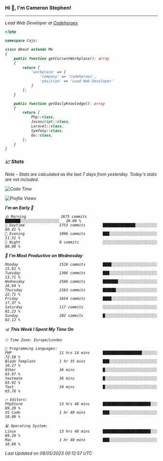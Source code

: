 ### Hi 👋, I'm Cameron Stephen!
<hr>
<p><em>Lead Web Developer at <a href="https://codeheroes.co.uk">Codeheroes</a></p>


```php
<?php

namespace Cajs;

class About extends Me
{
    public function getCurrentWorkplace(): array
    {
        return [
            'workplace' => [
                'company' => 'Codeheroes',
                'position' => 'Lead Web Developer'
            ]
        ];
    }

    public function getDailyKnowledge(): array
    {
        return [
            Php::class,
            Javascript::class,
            Laravel::class,
            Symfony::class,
            Go::class,
        ];
    }
}
```

### 📈 Stats
<p><em>Note - Stats are calculated as the last 7 days from yesterday. Today's stats are not included.</em></p>


<!--START_SECTION:waka-->
![Code Time](http://img.shields.io/badge/Code%20Time-3%2C361%20hrs%2051%20mins-blue)

![Profile Views](http://img.shields.io/badge/Profile%20Views-0-blue)

**I'm an Early 🐤** 

```text
🌞 Morning                2675 commits        ███████░░░░░░░░░░░░░░░░░░   28.09 % 
🌆 Daytime                5753 commits        ███████████████░░░░░░░░░░   60.41 % 
🌃 Evening                1096 commits        ███░░░░░░░░░░░░░░░░░░░░░░   11.51 % 
🌙 Night                  0 commits           ░░░░░░░░░░░░░░░░░░░░░░░░░   00.00 % 
```
📅 **I'm Most Productive on Wednesday** 

```text
Monday                   1516 commits        ████░░░░░░░░░░░░░░░░░░░░░   15.92 % 
Tuesday                  1306 commits        ███░░░░░░░░░░░░░░░░░░░░░░   13.71 % 
Wednesday                2566 commits        ███████░░░░░░░░░░░░░░░░░░   26.94 % 
Thursday                 2163 commits        ██████░░░░░░░░░░░░░░░░░░░   22.71 % 
Friday                   1654 commits        ████░░░░░░░░░░░░░░░░░░░░░   17.37 % 
Saturday                 117 commits         ░░░░░░░░░░░░░░░░░░░░░░░░░   01.23 % 
Sunday                   202 commits         █░░░░░░░░░░░░░░░░░░░░░░░░   02.12 % 
```


📊 **This Week I Spent My Time On** 

```text
🕑︎ Time Zone: Europe/London

💬 Programming Languages: 
PHP                      11 hrs 14 mins      ██████████████████░░░░░░░   72.58 % 
Blade Template           1 hr 35 mins        ███░░░░░░░░░░░░░░░░░░░░░░   10.27 % 
Other                    36 mins             █░░░░░░░░░░░░░░░░░░░░░░░░   03.97 % 
textmate                 36 mins             █░░░░░░░░░░░░░░░░░░░░░░░░   03.92 % 
Text                     34 mins             █░░░░░░░░░░░░░░░░░░░░░░░░   03.76 % 

🔥 Editors: 
PhpStorm                 13 hrs 48 mins      ██████████████████████░░░   89.20 % 
VS Code                  1 hr 40 mins        ███░░░░░░░░░░░░░░░░░░░░░░   10.80 % 

💻 Operating System: 
Linux                    13 hrs 48 mins      ██████████████████████░░░   89.20 % 
Mac                      1 hr 40 mins        ███░░░░░░░░░░░░░░░░░░░░░░   10.80 % 
```


 Last Updated on 08/05/2023 00:12:57 UTC
<!--END_SECTION:waka-->
